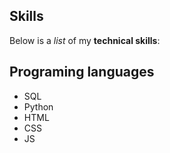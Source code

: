 ## Skills
Below is a _list_ of my **technical skills**:
 ## Programing languages
 - SQL
 - Python
 - HTML
 - CSS
 - JS
